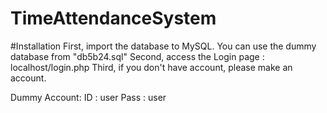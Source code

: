 # TimeAttendanceSystem
#Installation
First, import the database to MySQL. You can use the dummy database from "db5b24.sql"
Second, access the Login page : localhost/login.php
Third, if you don't have account, please make an account.

Dummy Account:
ID : user
Pass : user
